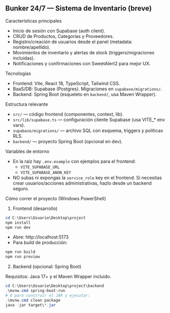 ## Bunker 24/7 — Sistema de Inventario (breve)


Características principales
- Inicio de sesión con Supabase (auth client).
- CRUD de Productos, Categorías y Proveedores.
- Registro/creación de usuarios desde el panel (metadata: nombre/apellido).
- Movimientos de inventario y alertas de stock (triggers/migraciones incluidas).
- Notificaciones y confirmaciones con SweetAlert2 para mejor UX.

Tecnologías
- Frontend: Vite, React 18, TypeScript, Tailwind CSS.
- BaaS/DB: Supabase (Postgres). Migraciones en `supabase/migrations/`.
- Backend: Spring Boot (esqueleto en `backend/`, usa Maven Wrapper).

Estructura relevante
- `src/` — código frontend (componentes, context, lib).
- `src/lib/supabase.ts` — configuración cliente Supabase (usa VITE_* env vars).
- `supabase/migrations/` — archivo SQL con esquema, triggers y políticas RLS.
- `backend/` — proyecto Spring Boot (opcional en dev).

Variables de entorno
- En la raíz hay `.env.example` con ejemplos para el frontend:
	- `VITE_SUPABASE_URL`
	- `VITE_SUPABASE_ANON_KEY`
- NO subas ni expongas la `service_role` key en el frontend. Si necesitas crear usuarios/acciones administrativas, hazlo desde un backend seguro.

Cómo correr el proyecto (Windows PowerShell)

1) Frontend (desarrollo)

```powershell
cd C:\Users\Usuario\Desktop\project
npm install
npm run dev
```

- Abre: http://localhost:5173
- Para build de producción:

```powershell
npm run build
npm run preview
```

2) Backend (opcional: Spring Boot)

Requisitos: Java 17+ y el Maven Wrapper incluido.

```powershell
cd C:\Users\Usuario\Desktop\project\backend
.\mvnw.cmd spring-boot:run
# O para construir el JAR y ejecutar:
.\mvnw.cmd clean package
java -jar target\*.jar
```
